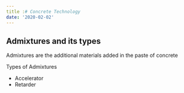 ```yaml
---
title :# Concrete Technology
date: '2020-02-02'
---
```


## Admixtures and its types

Admixtures are the additional materials added in the paste of concrete

Types of Admixtures

- Accelerator
- Retarder
